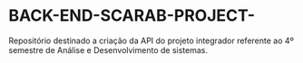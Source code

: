 # BACK-END-SCARAB-PROJECT-
Repositório destinado a criação da API do projeto integrador referente ao 4º semestre de Análise e Desenvolvimento de sistemas.

